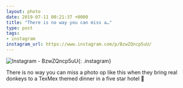 ```yaml
---
layout: photo
date: 2019-07-11 00:21:37 +0000
title: "There is no way you can miss a…"
type: post
tags:
- instagram
instagram_url: https://www.instagram.com/p/BzwZQncp5uU/
---
```


![Instagram - BzwZQncp5uU](https://colinseymour.co.uk/img/BzwZQncp5uU.jpg){: .instagram}

There is no way you can miss a photo op like this when they bring real donkeys to a TexMex themed dinner in a five star hotel 🤣
